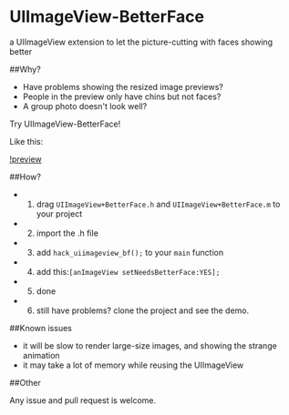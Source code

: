 UIImageView-BetterFace
======================

a UIImageView extension to let the picture-cutting with faces showing better

##Why?

 - Have problems showing the resized image previews? 
 - People in the preview only have chins but not faces?
 - A group photo doesn't look well?

Try UIImageView-BetterFace!

Like this:

[!preview](https://raw.github.com/croath/UIImageView-BetterFace/master/doc/preview.png)

##How?

 - 1. drag `UIImageView+BetterFace.h` and `UIImageView+BetterFace.m` to your project
 - 2. import the .h file
 - 3. add `hack_uiimageview_bf();` to your `main` function
 - 4. add this:`[anImageView setNeedsBetterFace:YES];`
 - 5. done
 - 6. still have problems? clone the project and see the demo.

##Known issues

 - it will be slow to render large-size images, and showing the strange animation
 - it may take a lot of memory while reusing the UIImageView
 
##Other

Any issue and pull request is welcome.